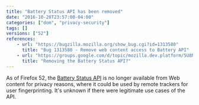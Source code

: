 ```yaml
---
title: "Battery Status API has been removed"
date: "2016-10-28T23:57:00-04:00"
categories: ["dom", "privacy-security"]
tags: []
versions: ["52"]
references:
    - url: "https://bugzilla.mozilla.org/show_bug.cgi?id=1313580"
      title: "Bug 1313580 - Remove web content access to Battery API"
    - url: "https://groups.google.com/d/topic/mozilla.dev.platform/5U8NHoUY-1k/discussion"
      title: "Removing the Battery Status API?"
---
```

As of Firefox 52, the [Battery Status API](https://developer.mozilla.org/docs/Web/API/Battery_Status_API) is no longer available from Web content for privacy reasons, where it could be used by remote trackers for user fingerprinting. It's unknown if there were legitimate use cases of the API.
